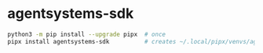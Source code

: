 # agentsystems-sdk

```bash
python3 -m pip install --upgrade pipx  # once
pipx install agentsystems-sdk          # creates ~/.local/pipx/venvs/agentsystems-sdk
```